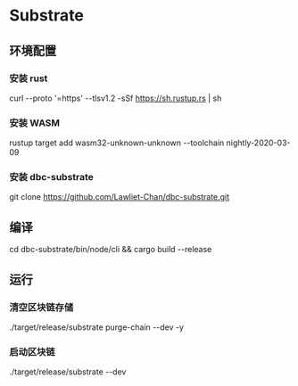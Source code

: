 # Substrate


## 环境配置
### 安装 rust
curl --proto '=https' --tlsv1.2 -sSf https://sh.rustup.rs | sh
### 安装 WASM
rustup target add wasm32-unknown-unknown --toolchain nightly-2020-03-09

### 安装 dbc-substrate
git clone https://github.com/Lawliet-Chan/dbc-substrate.git

## 编译
cd dbc-substrate/bin/node/cli && cargo build --release

## 运行
### 清空区块链存储
./target/release/substrate purge-chain --dev -y
### 启动区块链
./target/release/substrate --dev
